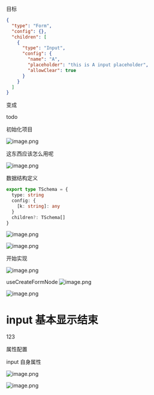 目标
```json
{
  "type": "Form",
  "config": {},
  "children": [
    {
      "type": "Input",
      "config": {
        "name": "A",
        "placeholder": "this is A input placeholder",
        "allowClear": true
      }
    }
  ]
}
```
变成

todo




初始化项目


![image.png](https://p6-juejin.byteimg.com/tos-cn-i-k3u1fbpfcp/ffd41fb123d84ae8bc897bef45e1acd0~tplv-k3u1fbpfcp-watermark.image?)


这东西应该怎么用呢

![image.png](https://p9-juejin.byteimg.com/tos-cn-i-k3u1fbpfcp/5affc7406bae43bab43f15146a2b80c6~tplv-k3u1fbpfcp-watermark.image?)



数据结构定义
``` typescript
export type TSchema = {
  type: string
  config: {
    [k: string]: any
  }
  children?: TSchema[]
}
```

![image.png](https://p3-juejin.byteimg.com/tos-cn-i-k3u1fbpfcp/d7fb87e8323044868333ef1d6118ceeb~tplv-k3u1fbpfcp-watermark.image?)


![image.png](https://p3-juejin.byteimg.com/tos-cn-i-k3u1fbpfcp/bd43f0dadd974cda8a76802661840740~tplv-k3u1fbpfcp-watermark.image?)

开始实现


![image.png](https://p6-juejin.byteimg.com/tos-cn-i-k3u1fbpfcp/4c80342445da47789157f551a8a6e9fa~tplv-k3u1fbpfcp-watermark.image?)


useCreateFormNode
![image.png](https://p3-juejin.byteimg.com/tos-cn-i-k3u1fbpfcp/49b37de17d82479482cf88596ac7400d~tplv-k3u1fbpfcp-watermark.image?)

![image.png](https://p1-juejin.byteimg.com/tos-cn-i-k3u1fbpfcp/b13ada61b6f6457a87d34aca61192507~tplv-k3u1fbpfcp-watermark.image?)




input 基本显示结束
=============================================

123

属性配置

input 自身属性

![image.png](https://p1-juejin.byteimg.com/tos-cn-i-k3u1fbpfcp/4e08d06ad95e487d830f2cc0a84e4364~tplv-k3u1fbpfcp-watermark.image?)

![image.png](https://p9-juejin.byteimg.com/tos-cn-i-k3u1fbpfcp/79e3520fcd4a4243968d3dc532b8e73a~tplv-k3u1fbpfcp-watermark.image?)